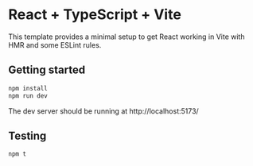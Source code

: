 # React + TypeScript + Vite

This template provides a minimal setup to get React working in Vite with HMR and some ESLint rules.

## Getting started

```bash
npm install
npm run dev
```

The dev server should be running at http://localhost:5173/

## Testing
```bash
npm t
```